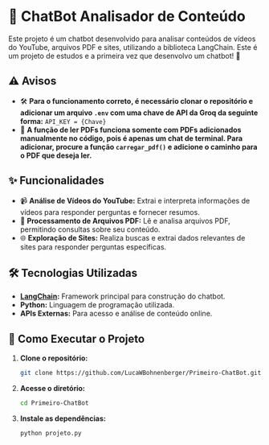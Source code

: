 # 🤖 ChatBot Analisador de Conteúdo

Este projeto é um chatbot desenvolvido para analisar conteúdos de vídeos do YouTube, arquivos PDF e sites, utilizando a biblioteca LangChain. Este é um projeto de estudos e a primeira vez que desenvolvo um chatbot! 🚀

## ⚠️ Avisos
- 🛠️ **Para o funcionamento correto, é necessário clonar o repositório e adicionar um arquivo `.env` com uma chave de API da Groq da seguinte forma:**
  `API_KEY = {Chave}` 
- 📄 **A função de ler PDFs funciona somente com PDFs adicionados manualmente no código, pois é apenas um chat de terminal. Para adicionar, procure a função `carregar_pdf()` e adicione o caminho para o PDF que deseja ler.** 


## ✨ Funcionalidades

- 📹 **Análise de Vídeos do YouTube:** Extrai e interpreta informações de vídeos para responder perguntas e fornecer resumos.
- 📄 **Processamento de Arquivos PDF:** Lê e analisa arquivos PDF, permitindo consultas sobre seu conteúdo.
- 🌐 **Exploração de Sites:** Realiza buscas e extrai dados relevantes de sites para responder perguntas específicas.

## 🛠️ Tecnologias Utilizadas

- **[LangChain](https://www.langchain.com/):** Framework principal para construção do chatbot.
- **Python:** Linguagem de programação utilizada.
- **APIs Externas:** Para acesso e análise de conteúdo online.

## 🚀 Como Executar o Projeto

 1. **Clone o repositório:**
    ```bash
    git clone https://github.com/LucaWBohnenberger/Primeiro-ChatBot.git
    ```

 2. **Acesse o diretório:**
    ```bash
    cd Primeiro-ChatBot
    ```

 3. **Instale as dependências:**
    ```bash
    python projeto.py
    ```
